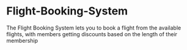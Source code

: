 # Flight-Booking-System
The Flight Booking System lets you to book a flight from the available flights, with members getting discounts based on the length of their membership
